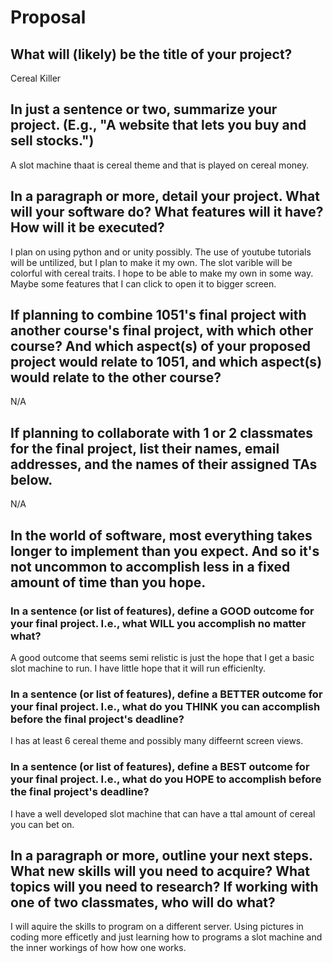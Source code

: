 # Proposal

## What will (likely) be the title of your project?

Cereal Killer 

## In just a sentence or two, summarize your project. (E.g., "A website that lets you buy and sell stocks.")

A slot machine thaat is cereal theme and that is played on cereal money.

## In a paragraph or more, detail your project. What will your software do? What features will it have? How will it be executed?

I plan on using python and or unity possibly. The use of youtube tutorials will be untilized, but I plan to make it my own. 
The slot varible will be colorful with cereal traits. I hope to be able to make my own in some way. Maybe some features
that I can click to open it to bigger screen. 

## If planning to combine 1051's final project with another course's final project, with which other course? And which aspect(s) of your proposed project would relate to 1051, and which aspect(s) would relate to the other course?

N/A

## If planning to collaborate with 1 or 2 classmates for the final project, list their names, email addresses, and the names of their assigned TAs below.

N/A

## In the world of software, most everything takes longer to implement than you expect. And so it's not uncommon to accomplish less in a fixed amount of time than you hope.

### In a sentence (or list of features), define a GOOD outcome for your final project. I.e., what WILL you accomplish no matter what?

A good outcome that seems semi relistic is just the hope that I get a basic slot machine to run. I have little hope that it
will run efficienlty. 

### In a sentence (or list of features), define a BETTER outcome for your final project. I.e., what do you THINK you can accomplish before the final project's deadline?

I has at least 6 cereal theme and possibly many diffeernt screen views. 

### In a sentence (or list of features), define a BEST outcome for your final project. I.e., what do you HOPE to accomplish before the final project's deadline?

I have a well developed slot machine that can have a ttal amount of cereal you can bet on. 

## In a paragraph or more, outline your next steps. What new skills will you need to acquire? What topics will you need to research? If working with one of two classmates, who will do what?

I will aquire the skills to program on a different server. Using pictures in coding more efficetly and just learning how to programs a slot machine and the inner workings of how how one works. 
